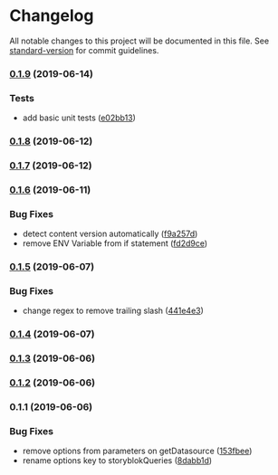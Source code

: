 # Changelog

All notable changes to this project will be documented in this file. See [standard-version](https://github.com/conventional-changelog/standard-version) for commit guidelines.

### [0.1.9](https://github.com/wearewondrous/nuxt-storyblok-queries/compare/v0.1.8...v0.1.9) (2019-06-14)


### Tests

* add basic unit tests ([e02bb13](https://github.com/wearewondrous/nuxt-storyblok-queries/commit/e02bb13))



### [0.1.8](https://github.com/wearewondrous/nuxt-storyblok-queries/compare/v0.1.7...v0.1.8) (2019-06-12)



### [0.1.7](https://github.com/wearewondrous/nuxt-storyblok-queries/compare/v0.1.6...v0.1.7) (2019-06-12)



### [0.1.6](https://github.com/wearewondrous/nuxt-storyblok-queries/compare/v0.1.5...v0.1.6) (2019-06-11)


### Bug Fixes

* detect content version automatically ([f9a257d](https://github.com/wearewondrous/nuxt-storyblok-queries/commit/f9a257d))
* remove ENV Variable from if statement ([fd2d9ce](https://github.com/wearewondrous/nuxt-storyblok-queries/commit/fd2d9ce))



### [0.1.5](https://github.com/wearewondrous/nuxt-storyblok-queries/compare/v0.1.4...v0.1.5) (2019-06-07)


### Bug Fixes

* change regex to remove trailing slash ([441e4e3](https://github.com/wearewondrous/nuxt-storyblok-queries/commit/441e4e3))



### [0.1.4](https://github.com/wearewondrous/nuxt-storyblok-queries/compare/v0.1.3...v0.1.4) (2019-06-07)



### [0.1.3](https://github.com/wearewondrous/nuxt-storyblok-queries/compare/v0.1.2...v0.1.3) (2019-06-06)



### [0.1.2](https://github.com/wearewondrous/nuxt-storyblok-queries/compare/v0.1.1...v0.1.2) (2019-06-06)



### 0.1.1 (2019-06-06)


### Bug Fixes

* remove options from parameters on getDatasource ([153fbee](https://github.com/wearewondrous/nuxt-storyblok-queries/commit/153fbee))
* rename options key to storyblokQueries ([8dabb1d](https://github.com/wearewondrous/nuxt-storyblok-queries/commit/8dabb1d))

